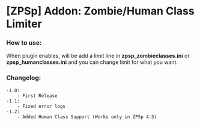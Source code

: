 # [ZPSp] Addon: Zombie/Human Class Limiter

### How to use:
When plugin enables, will be add a limit line in **zpsp_zombieclasses.ini** or **zpsp_humanclasses.ini** and you can change limit for what you want.

### Changelog:
```
-1.0:
    - First Release
-1.1:
    - Fixed error logs
-1.2:
    - Added Human Class Support (Works only in ZPSp 4.5)
```